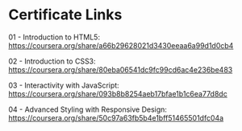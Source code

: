 # Certificate Links

01 - Introduction to HTML5: https://coursera.org/share/a66b29628021d3430eeaa6a99d1d0cb4

02 - Introduction to CSS3: https://coursera.org/share/80eba06541dc9fc99cd6ac4e236be483

03 - Interactivity with JavaScript: https://coursera.org/share/093b8b8254aeb17bfae1b1c6ea77d8dc

04 - Advanced Styling with Responsive Design: https://coursera.org/share/50c97a63fb5b4e1bff51465501dfc04a